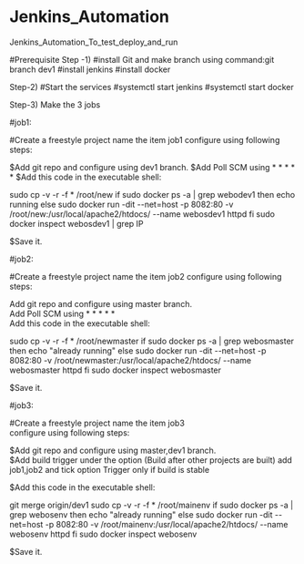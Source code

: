 # Jenkins_Automation
Jenkins_Automation_To_test_deploy_and_run

#Prerequisite
Step -1)
#install Git and make branch using command:git branch dev1
#install jenkins
#install docker

Step-2)
#Start the services
#systemctl start jenkins
#systemctl start docker

Step-3)
Make the 3 jobs

#job1:

#Create a freestyle project name the item job1
configure using following steps:

$Add git repo and configure using dev1 branch.
$Add Poll SCM using * * * * *
$Add this code in the executable shell:

sudo cp -v -r -f * /root/new 
if sudo docker ps -a | grep webodev1
then
echo running
else
sudo docker run -dit --net=host -p 8082:80 -v /root/new:/usr/local/apache2/htdocs/ --name webosdev1 httpd
fi
sudo docker inspect webosdev1 | grep IP

$Save it.

#job2:

#Create a freestyle project name the item job2
configure using following steps:

Add git repo and configure using master branch.<br>
Add Poll SCM using * * * * *<br>
Add this code in the executable shell:<br>

sudo cp -v -r -f * /root/newmaster
if sudo docker ps -a | grep webosmaster
then
echo "already running"
else
sudo docker run -dit --net=host -p 8082:80 -v /root/newmaster:/usr/local/apache2/htdocs/ --name webosmaster httpd
fi
sudo docker inspect webosmaster

$Save it.

#job3:

#Create a freestyle project name the item job3<br>
configure using following steps:

$Add git repo and configure using master,dev1 branch.<br>
$Add build trigger under the option (Build after other projects are built) add job1,job2 and tick option Trigger only if build is stable<br>

$Add this code in the executable shell:<br>

git merge origin/dev1
sudo cp -v -r -f * /root/mainenv
if sudo docker ps -a | grep webosenv
then
echo "already running"
else
sudo docker run -dit --net=host -p 8082:80 -v /root/mainenv:/usr/local/apache2/htdocs/ --name webosenv httpd
fi
sudo docker inspect webosenv

$Save it.<br>

  

